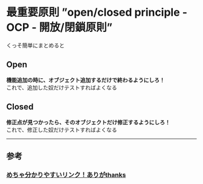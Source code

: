# 最重要原則 ”open/closed principle - OCP - 開放/閉鎖原則”

くっそ簡単にまとめると

## Open
**機能追加の時に、オブジェクト追加するだけで終わるようにしろ！**  
これで、追加した奴だけテストすればよくなる


## Closed
**修正点が見つかったら、そのオブジェクトだけ修正するようにしろ！**  
これで、修正した奴だけテストすればよくなる


---
## 参考
### <a  href="https://qiita.com/567000/items/f0b98b2dae0170fa1f7d">めちゃ分かりやすいリンク！ありがthanks</a>